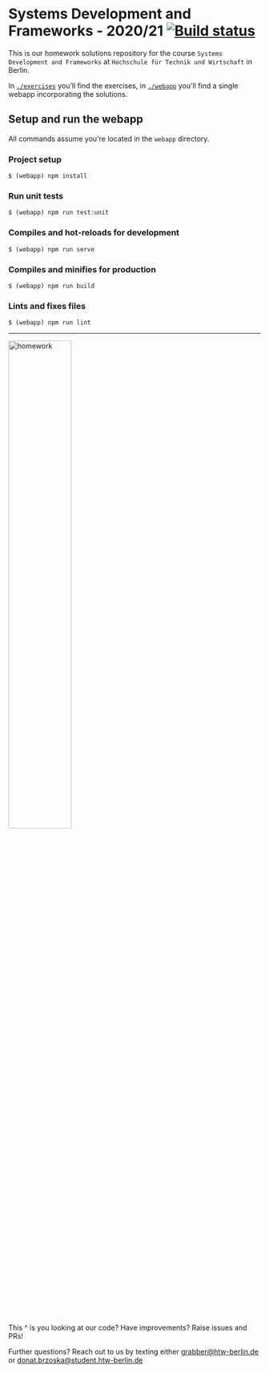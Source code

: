 # Systems Development and Frameworks - 2020/21 [![Build status](https://github.com/Systems-Development-and-Frameworks/dojo/workflows/Build%2C%20Test%2C%20Lint/badge.svg?branch=exercise2)](https://github.com/Systems-Development-and-Frameworks/dojo/actions?query=workflow%3A%22Build%2C+Test%2C+Lint%22+branch%3Aexercise2)

This is our homework solutions repository for the course `Systems Development and Frameworks`
at `Hochschule für Technik und Wirtschaft` in Berlin.

In [`./exercises`](exercises) you'll find the exercises, in [`./webapp`](webapp) you'll find a single webapp incorporating the solutions.

## Setup and run the webapp

All commands assume you're located in the `webapp` directory.
### Project setup
```
$ (webapp) npm install
```

### Run unit tests
```
$ (webapp) npm run test:unit
```

### Compiles and hot-reloads for development
```
$ (webapp) npm run serve
```

### Compiles and minifies for production
```
$ (webapp) npm run build
```

### Lints and fixes files
```
$ (webapp) npm run lint
```

<hr> 

<p>
  <img src=".github/img/CatView.gif" alt="homework" width="50%">
<p>

This ^ is you looking at our code? Have improvements? Raise issues and PRs!

Further questions? Reach out to us by texting either grabber@htw-berlin.de or donat.brzoska@student.htw-berlin.de
